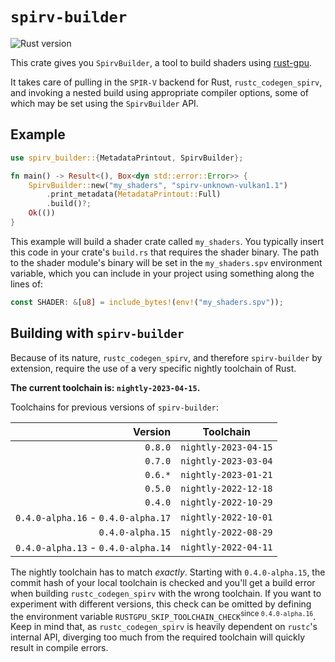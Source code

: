 <!-- inline html -->
<!-- markdownlint-disable-file MD033 -->
# `spirv-builder`

![Rust version](https://img.shields.io/badge/rust-nightly--2023--04--15-purple.svg)

This crate gives you `SpirvBuilder`, a tool to build shaders using [rust-gpu][rustgpu].

It takes care of pulling in the `SPIR-V` backend for Rust, `rustc_codegen_spirv`, and invoking a nested build using appropriate compiler options, some of which may be set using the `SpirvBuilder` API.

## Example

```rust
use spirv_builder::{MetadataPrintout, SpirvBuilder};

fn main() -> Result<(), Box<dyn std::error::Error>> {
    SpirvBuilder::new("my_shaders", "spirv-unknown-vulkan1.1")
        .print_metadata(MetadataPrintout::Full)
        .build()?;
    Ok(())
}
```

This example will build a shader crate called `my_shaders`. You typically insert this code in your crate's `build.rs` that requires the shader binary. The path to the shader module's binary will be set in the `my_shaders.spv` environment variable, which you can include in your project using something along the lines of:

```rust
const SHADER: &[u8] = include_bytes!(env!("my_shaders.spv"));
```

## Building with `spirv-builder`

Because of its nature, `rustc_codegen_spirv`, and therefore `spirv-builder` by extension, require the use of a very specific nightly toolchain of Rust.

**The current toolchain is: `nightly-2023-04-15`.**

Toolchains for previous versions of `spirv-builder`:

|Version|Toolchain|
|-:|-|
|`0.8.0`|`nightly-2023-04-15`|
|`0.7.0`|`nightly-2023-03-04`|
|`0.6.*`|`nightly-2023-01-21`|
|`0.5.0`|`nightly-2022-12-18`|
|`0.4.0`|`nightly-2022-10-29`|
|`0.4.0-alpha.16` - `0.4.0-alpha.17`|`nightly-2022-10-01`|
|`0.4.0-alpha.15`|`nightly-2022-08-29`|
|`0.4.0-alpha.13` - `0.4.0-alpha.14`|`nightly-2022-04-11`|

The nightly toolchain has to match *exactly*. Starting with `0.4.0-alpha.15`, the commit hash of your local toolchain is checked and you'll get a build error when building `rustc_codegen_spirv` with the wrong toolchain. If you want to experiment with different versions, this check can be omitted by defining the environment variable `RUSTGPU_SKIP_TOOLCHAIN_CHECK`<sup>since `0.4.0-alpha.16`</sup>. Keep in mind that, as `rustc_codegen_spirv` is heavily dependent on `rustc`'s internal API, diverging too much from the required toolchain will quickly result in compile errors.

[rustgpu]: https://github.com/EmbarkStudios/rust-gpu/
